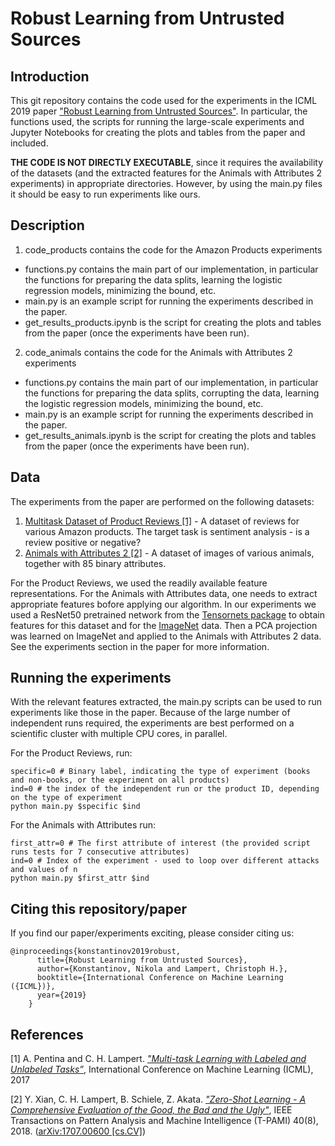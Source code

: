 # Robust Learning from Untrusted Sources

## Introduction
This git repository contains the code used for the experiments in the ICML 2019 paper ["Robust Learning from Untrusted Sources"](https://arxiv.org/abs/1901.10310). In particular, the functions used, the scripts for running the large-scale experiments and Jupyter Notebooks for creating the plots and tables from the paper and included.

**THE CODE IS NOT DIRECTLY EXECUTABLE**, since it requires the availability of the datasets (and the extracted features for the Animals with Attributes 2 experiments) in appropriate directories. However, by using the main.py files it should be easy to run experiments like ours.

## Description
1. code_products contains the code for the Amazon Products experiments
- functions.py contains the main part of our implementation, in particular the functions for preparing the data splits, learning the logistic regression models, minimizing the bound, etc.
- main.py is an example script for running the experiments described in the paper.
- get_results_products.ipynb is the script for creating the plots and tables from the paper (once the experiments have been run).

2. code_animals contains the code for the Animals with Attributes 2 experiments
- functions.py contains the main part of our implementation, in particular the functions for preparing the data splits, corrupting the data, learning the logistic regression models, minimizing the 	bound, etc.
- main.py is an example script for running the experiments described in the paper.
- get_results_animals.ipynb is the script for creating the plots and tables from the paper (once the experiments have been run).

## Data

The experiments from the paper are performed on the following datasets:

1. [Multitask Dataset of Product Reviews [1]](http://cvml.ist.ac.at/productreviews/) - A dataset of reviews for various Amazon products. The target task is sentiment analysis - is a review positive or negative?
2. [Animals with Attributes 2 [2]](https://cvml.ist.ac.at/AwA2/) - A dataset of images of various animals, together with 85 binary attributes.

For the Product Reviews, we used the readily available feature representations. For the Animals with Attributes data, one needs to extract appropriate features bofore applying our algorithm. In our experiments we used a ResNet50 pretrained network from the [Tensornets package](https://github.com/taehoonlee/tensornets) to obtain features for this dataset and for the [ImageNet](http://www.image-net.org/) data. Then a PCA projection was learned on ImageNet and applied to the Animals with Attributes 2 data. See the experiments section in the paper for more information.

## Running the experiments
With the relevant features extracted, the main.py scripts can be used to run experiments like those in the paper. Because of the large number of independent runs required, the experiments are best performed on a scientific cluster with multiple CPU cores, in parallel.

For the Product Reviews, run:

```
specific=0 # Binary label, indicating the type of experiment (books and non-books, or the experiment on all products)
ind=0 # the index of the independent run or the product ID, depending on the type of experiment
python main.py $specific $ind
```

For the Animals with Attributes run:

```
first_attr=0 # The first attribute of interest (the provided script runs tests for 7 consecutive attributes)
ind=0 # Index of the experiment - used to loop over different attacks and values of n
python main.py $first_attr $ind
```

## Citing this repository/paper

If you find our paper/experiments exciting, please consider citing us:

```
@inproceedings{konstantinov2019robust,
      title={Robust Learning from Untrusted Sources},
      author={Konstantinov, Nikola and Lampert, Christoph H.},
      booktitle={International Conference on Machine Learning ({ICML})},
      year={2019}
    }
```

## References

[1] A. Pentina and C. H. Lampert. [*"Multi-task Learning with Labeled and Unlabeled Tasks”*](http://proceedings.mlr.press/v70/pentina17a.html), International Conference on Machine Learning (ICML), 2017

[2] Y. Xian, C. H. Lampert, B. Schiele, Z. Akata. [*"Zero-Shot Learning - A Comprehensive Evaluation of the Good, the Bad and the Ugly"*](https://ieeexplore.ieee.org/document/8413121), IEEE Transactions on Pattern Analysis and Machine Intelligence (T-PAMI) 40(8), 2018. ([arXiv:1707.00600 [cs.CV]](https://arxiv.org/abs/1707.00600))
